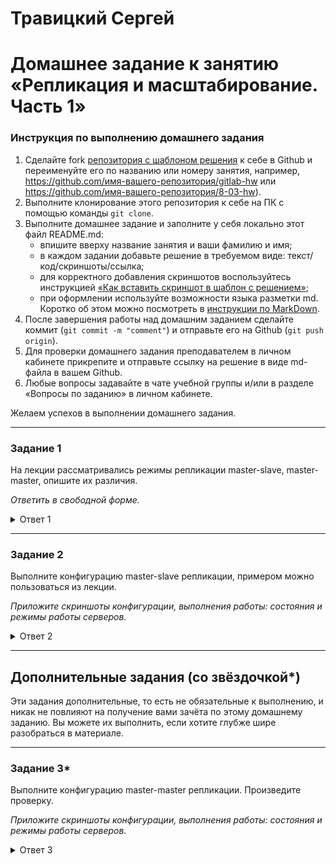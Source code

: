 # Травицкий Сергей
# Домашнее задание к занятию «Репликация и масштабирование. Часть 1»

### Инструкция по выполнению домашнего задания

1. Сделайте fork [репозитория c шаблоном решения](https://github.com/netology-code/sys-pattern-homework) к себе в Github и переименуйте его по названию или номеру занятия, например, https://github.com/имя-вашего-репозитория/gitlab-hw или https://github.com/имя-вашего-репозитория/8-03-hw).
2. Выполните клонирование этого репозитория к себе на ПК с помощью команды `git clone`.
3. Выполните домашнее задание и заполните у себя локально этот файл README.md:
   - впишите вверху название занятия и ваши фамилию и имя;
   - в каждом задании добавьте решение в требуемом виде: текст/код/скриншоты/ссылка;
   - для корректного добавления скриншотов воспользуйтесь инструкцией [«Как вставить скриншот в шаблон с решением»](https://github.com/netology-code/sys-pattern-homework/blob/main/screen-instruction.md);
   - при оформлении используйте возможности языка разметки md. Коротко об этом можно посмотреть в [инструкции по MarkDown](https://github.com/netology-code/sys-pattern-homework/blob/main/md-instruction.md).
4. После завершения работы над домашним заданием сделайте коммит (`git commit -m "comment"`) и отправьте его на Github (`git push origin`).
5. Для проверки домашнего задания преподавателем в личном кабинете прикрепите и отправьте ссылку на решение в виде md-файла в вашем Github.
6. Любые вопросы задавайте в чате учебной группы и/или в разделе «Вопросы по заданию» в личном кабинете.

Желаем успехов в выполнении домашнего задания.

---

### Задание 1

На лекции рассматривались режимы репликации master-slave, master-master, опишите их различия.

*Ответить в свободной форме.*

<details>
<summary>Ответ 1</summary>

**Режим master-slave, подразумевает наличие главного сервера, на котором находится эталонная копия БД. Это подразумевает, что изменения могут вносится только на этом сервере и после этого реплицироваться на все slave сервера**

**Режим master-master, это когда несколько серверов являются и master и slave одновремено. На всех можно вносить изменения в БД, но вслучае если изменения вносятся одновременно и меняются одни и теже данные, не понятно что сохранять, может возникнуть конфликт.**
- Плюс: изменения можно вносить на разных серверах.  
- Минус: не возможно вносить изменения синхронно.  

</details>


---

### Задание 2

Выполните конфигурацию master-slave репликации, примером можно пользоваться из лекции.

*Приложите скриншоты конфигурации, выполнения работы: состояния и режимы работы серверов.*

<details>
<summary>Ответ 2</summary>

*Зарвботала далеко не с первого раза*  
 
**На сервере master**  

```
CREATE USER 'replication'@'%'IDENTIFIED WITH mysql_native_password BY '24101967cO';
GRANT REPLICATION SLAVE ON *.* TO 'replication'@'%'
SHOW GRANTS FOR replication@'%';   # Проверяем права
```

**Редактируем файл /etc/mysql/my.cnf и перезагружаем сервер**  

```
bind-address=0.0.0.0
server_id = 1
log_bin = mysql-bin
```
**На сервере slave, Редактируем файл /etc/mysql/my.cnf и перезагружаемся**  

```
bind-address=0.0.0.0
log_bin = mysql-bin
server_id = 2
relay-log = /var/lib/mysql/mysql-relay-bin
relay-log-index = /var/lib/mysql/mysql-relay-bin.index
read_only = 1
```

```
CHANGE MASTER TO MASTER_HOST='192.168.0.4', MASTER_USER='replication', MASTER_PASSWORD='24101967cO', MASTER_LOG_FILE='mysql-bin.000001', MASTER_LOG_POS=157;
START SLAVE;
SHOW SLAVE STATUS\G;
```
*И наконец заработало. В первых вариантах я не указывал в конфигурации bind-address=0.0.0.0*

**Скрины**

*Наcтройка на master*

![img](https://github.com/travickiy67/Replication-and-Scaling.-Part-1/blob/main/img/img.1.7.png)  

*На slave*  

![img](https://github.com/travickiy67/Replication-and-Scaling.-Part-1/blob/main/img/img.1.8.png)  

*Остальные скрины демонстрирующие создание и удаление базы и таблицы*

![img](https://github.com/travickiy67/Replication-and-Scaling.-Part-1/blob/main/img/img.1.1.png) 
 
---

![img](https://github.com/travickiy67/Replication-and-Scaling.-Part-1/blob/main/img/img.1.2.png) 
 
---

![img](https://github.com/travickiy67/Replication-and-Scaling.-Part-1/blob/main/img/img.1.4.png)  

---

![img](https://github.com/travickiy67/Replication-and-Scaling.-Part-1/blob/main/img/img.1.3.png)  

---

![img](https://github.com/travickiy67/Replication-and-Scaling.-Part-1/blob/main/img/img.1.5.png)  

---

![img](https://github.com/travickiy67/Replication-and-Scaling.-Part-1/blob/main/img/img.1.6.png)  

</details>

---

## Дополнительные задания (со звёздочкой*)
Эти задания дополнительные, то есть не обязательные к выполнению, и никак не повлияют на получение вами зачёта по этому домашнему заданию. Вы можете их выполнить, если хотите глубже шире разобраться в материале.

---

### Задание 3* 

Выполните конфигурацию master-master репликации. Произведите проверку.

*Приложите скриншоты конфигурации, выполнения работы: состояния и режимы работы серверов.*

<details>
<summary>Ответ 3</summary>

*Заработал с первого раза*

**На сервере master** 

**Редактируем файл /etc/mysql/my.cnf и перезагружаем сервер**  

```
bind-address=0.0.0.0
server_id = 1
log_bin = mysql-bin
relay-log = /var/lib/mysql/mysql-relay-bin
relay-log-index = /var/lib/mysql/mysql-relay-bin.index
```
*На slave создаем пользователя с тем же именем и правами как на master, проверяем статус мастера, перед этим убрал из конфига read_only = 1 и перезагрузил*

*На master*

```
CHANGE MASTER TO MASTER_HOST='192.168.0.9', MASTER_USER='replication', MASTER_PASSWORD='24101967cO', MASTER_LOG_FILE='mysql-bin.000001', MASTER_LOG_POS=4609;
START SLAVE;
SHOW SLAVE STATUS\G;
```
![img](https://github.com/travickiy67/Replication-and-Scaling.-Part-1/blob/main/img/img.2.1.png)  

---

![img](https://github.com/travickiy67/Replication-and-Scaling.-Part-1/blob/main/img/img.2.2.png)  

*Последовательно создал две базы на master*

![img](https://github.com/travickiy67/Replication-and-Scaling.-Part-1/blob/main/img/img.2.3.png)  

---

![img](https://github.com/travickiy67/Replication-and-Scaling.-Part-1/blob/main/img/img.2.4.png)  

*Удалил базы на slave*  

![img](https://github.com/travickiy67/Replication-and-Scaling.-Part-1/blob/main/img/img.2.5.png)  

---

![img](https://github.com/travickiy67/Replication-and-Scaling.-Part-1/blob/main/img/img.2.6.png)   

</details>
